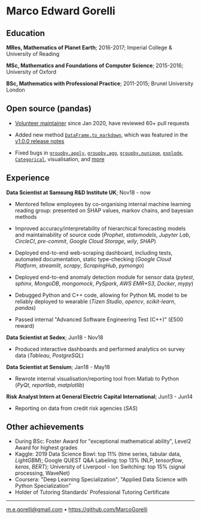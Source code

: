 Marco Edward Gorelli
============

Education
---------

**MRes, Mathematics of Planet Earth**; 2016-2017; Imperial College & University of Reading

**MSc, Mathematics and Foundations of Computer Science**; 2015-2016; University of Oxford

**BSc, Mathematics with Professional Practice**; 2011-2015; Brunel University London

Open source (pandas)
--------------------

* [Volunteer maintainer](https://github.com/orgs/pandas-dev/people) since Jan 2020, have reviewed 60+ pull requests

* Added new method [`DataFrame.to_markdown`](https://github.com/pandas-dev/pandas/pull/30350), which was featured in the [v1.0.0 release notes](https://pandas.pydata.org/docs/whatsnew/v1.0.0.html)

* Fixed bugs in [`groupby.apply`](https://github.com/pandas-dev/pandas/pull/31456), [`groupby.agg`](https://github.com/pandas-dev/pandas/pull/32040), [`groupby.nunique`](https://github.com/pandas-dev/pandas/pull/32175), [`explode`](https://github.com/pandas-dev/pandas/pull/28010), [`Categorical`](https://github.com/pandas-dev/pandas/pull/28300), visualisation, and [more](https://github.com/pandas-dev/pandas/pulls?q=is%3Apr+is%3Amerged+author%3Amarcogorelli)

Experience
----------

**Data Scientist at Samsung R&D Institute UK**; Nov18 - now

* Mentored fellow employees by co-organising internal machine learning reading group: presented on SHAP values, markov chains, and bayesian methods

* Improved accuracy/interpretability of hierarchical forecasting models and maintainability of source code (_Prophet_, _statsmodels_, _Jupyter Lab_, _CircleCI_, _pre-commit_, _Google Cloud Storage_, _wily_, _SHAP_)

* Deployed end-to-end web-scraping dashboard, including tests, automated documentation, static type-checking (_Google Cloud Platform_, _streamlit_, _scrapy_, _ScrapingHub_, _pymongo_)

* Deployed end-to-end anomaly detection module for sensor data (_pytest_, _sphinx_, _MongoDB_, _mongomock_, _PySpark_, _AWS EMR+S3_, _Docker_, _mypy_)

* Debugged Python and C++ code, allowing for Python ML model to be reliably deployed to wearable (_Tizen Studio_, _opencv_, _scikit-learn_, _pandas_)

* Passed internal "Advanced Software Engineering Test (C++)" (£500 reward)

**Data Scientist at Sedex**; Jun18 - Nov18

* Produced interactive dashboards and performed analytics on survey data (_Tableau_, _PostgreSQL_)

**Data Scientist at Sensium**; Jan18 - May18

* Rewrote internal visualisation/reporting tool from Matlab to Python (_PyQt_, _reportlab_, _matplotlib_)

**Risk Analyst Intern at General Electric Capital International**; Jun13 - Jun14

* Reporting on data from credit risk agencies (_SAS_)

Other achievements
------------------
* During BSc: Foster Award for "exceptional mathematical ability", Level2 Award for highest grades
* Kaggle: 2019 Data Science Bowl: top 11% (time series, tabular data, _LightGBM_); Google QUEST Q&A Labeling: top 13% (NLP, _tensorflow_, _keras_, _BERT_); University of Liverpool - Ion Switching: top 15% (signal processing, WaveNet)
* Coursera: "Deep Learning Specialization", "Applied Data Science with Python Specialization"
* Holder of Tutoring Standards' Professional Tutoring Certificate

----------------------------------------------
<m.e.gorelli@gmail.com> • <https://github.com/MarcoGorelli>
